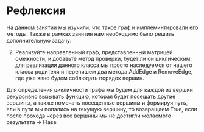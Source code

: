 # Рефлексия

На данном занятии мы изучили, что такое граф и имплеминтировали его методы.
Также в рамках занятия нам необходимо было решить дополнительную задачу:

2. Реализуйте направленный граф, представленный матрицей смежности, и добавьте метод проверки, будет ли он циклическим: для реализации данного класса мы просто наследуемся от нашего класса родителя и перепишем два метода AddEdge и RemoveEdge, где уже явно будем соблюдать порядок вершин.

Для определения цикличности графа мы будем для каждой из вершин рекурсивно вызывать функцию, которая будет посещать другие вершины, а также помечать посещенные вершины и формируя путь, ели в пути мы попались на текущую вершину, то возвращаем True, если после прохода через все вершины мы не достигли желаемого результата -> Flase